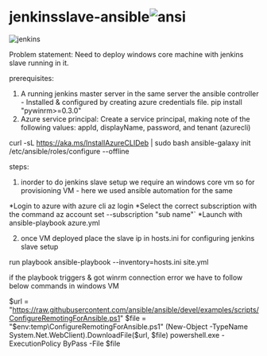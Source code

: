 # jenkinsslave-ansible![ansi](https://user-images.githubusercontent.com/107124664/188657563-b1f1335a-506c-41d6-ac5e-c04828b9b5de.PNG)


![jenkins](https://user-images.githubusercontent.com/107124664/188887474-77938bf4-d455-4a64-b628-7510f7cc537d.png)

Problem statement: Need to deploy windows core machine with jenkins slave running in it.

prerequisites:
1. A running jenkins master server in the same server the ansible controller - Installed & configured by creating azure credentials file. 
pip install "pywinrm>=0.3.0"
3. Azure service principal: Create a service principal, making note of the following values: appId, displayName, password, and tenant (azurecli)

curl -sL https://aka.ms/InstallAzureCLIDeb | sudo bash
ansible-galaxy init /etc/ansible/roles/configure --offline

steps:
1. inorder to do jenkins slave setup we require an windows core vm so for provisioning VM - here we used ansible automation for the same

*Login to azure with azure cli az login
*Select the correct subscription with the command az account set --subscription "sub name"`
*Launch with ansible-playbook azure.yml

2. once VM deployed place the slave ip in hosts.ini for configuring jenkins slave setup 

run playbook ansible-playbook --inventory=hosts.ini site.yml

if the playbook triggers & got winrm connection error we have to follow below commands in windows VM 

$url = "https://raw.githubusercontent.com/ansible/ansible/devel/examples/scripts/ConfigureRemotingForAnsible.ps1"
$file = "$env:temp\ConfigureRemotingForAnsible.ps1"
(New-Object -TypeName System.Net.WebClient).DownloadFile($url, $file)
powershell.exe -ExecutionPolicy ByPass -File $file



